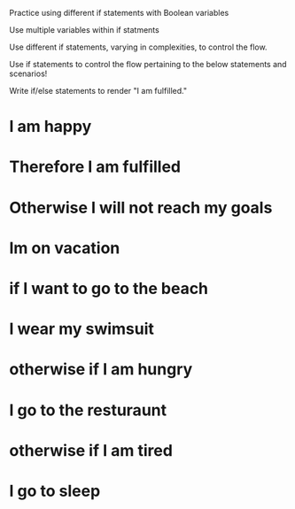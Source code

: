 Practice using different if statements with Boolean variables

Use multiple variables within if statments

Use different if statements, varying in complexities, to control the flow.

Use if statements to control the flow pertaining to the below statements and scenarios!

Write if/else statements to render "I am fulfilled."
# I am happy
#    Therefore I am fulfilled
# Otherwise I will not reach my goals


# Im on vacation
# if I want to go to the beach
#    I wear my swimsuit
# otherwise if I am hungry
#    I go to the resturaunt
# otherwise if I am tired
#    I go to sleep